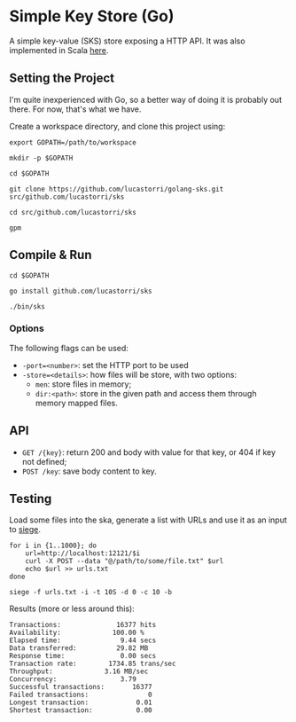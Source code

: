 # Simple Key Store (Go)

A simple key-value (SKS) store exposing a HTTP API. It was also implemented in Scala [here](https://github.com/lucastorri/scala-sks).


## Setting the Project

I'm quite inexperienced with Go, so a better way of doing it is probably out there. For now, that's what we have.

Create a workspace directory, and clone this project using:

```
export GOPATH=/path/to/workspace

mkdir -p $GOPATH

cd $GOPATH

git clone https://github.com/lucastorri/golang-sks.git src/github.com/lucastorri/sks

cd src/github.com/lucastorri/sks

gpm
```


## Compile & Run

```
cd $GOPATH

go install github.com/lucastorri/sks

./bin/sks
```

### Options

The following flags can be used:
  
  * `-port=<number>`: set the HTTP port to be used
  * `-store=<details>`: how files will be store, with two options:
    * `men`: store files in memory;
    * `dir:<path>`: store in the given path and access them through memory mapped files.


## API

* `GET /{key}`: return 200 and body with value for that key, or 404 if key not defined;
* `POST /key`: save body content to key.


## Testing

Load some files into the ska, generate a list with URLs and use it as an input to [siege](http://www.joedog.org/siege-home/).

```
for i in {1..1000}; do 
    url=http://localhost:12121/$i
    curl -X POST --data "@/path/to/some/file.txt" $url
    echo $url >> urls.txt
done

siege -f urls.txt -i -t 10S -d 0 -c 10 -b
```

Results (more or less around this):

```
Transactions:		       16377 hits
Availability:		      100.00 %
Elapsed time:		        9.44 secs
Data transferred:	       29.82 MB
Response time:		        0.00 secs
Transaction rate:	     1734.85 trans/sec
Throughput:		        3.16 MB/sec
Concurrency:		        3.79
Successful transactions:       16377
Failed transactions:	           0
Longest transaction:	        0.01
Shortest transaction:	        0.00
```
